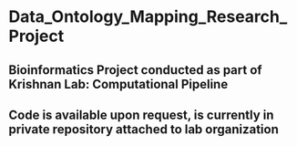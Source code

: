 # Data_Ontology_Mapping_Research_Project
## Bioinformatics Project conducted as part of Krishnan Lab: Computational Pipeline
## Code is available upon request, is currently in private repository attached to lab organization
